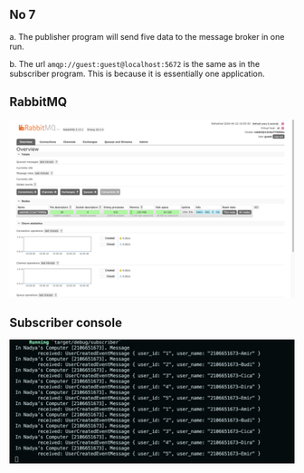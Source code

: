 ## No 7

a. The publisher program will send five data to the message broker in one run.

b. The url `amqp://guest:guest@localhost:5672` is the same as in the subscriber program. This is because it is essentially one application.

## RabbitMQ

![rabbitmq](img/rabbitmq.png)

## Subscriber console

![subscriber console](img/subscriber-console.png)
